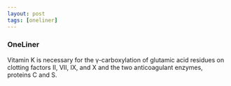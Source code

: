 ```yaml
---
layout: post
tags: [oneliner]
---
```



### OneLiner

Vitamin K is necessary for the γ-carboxylation of glutamic acid residues on clotting factors II, VII, IX, and X and the two anticoagulant enzymes, proteins C and S.
